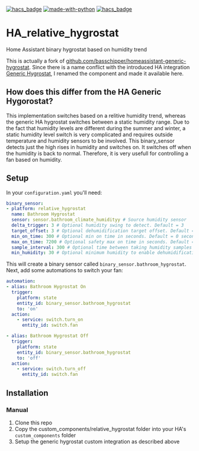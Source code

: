 [![hacs_badge](https://img.shields.io/badge/HACS-Default-orange.svg)](https://github.com/custom-components/hacs)  [![made-with-python](https://img.shields.io/badge/Made%20with-Python-1f425f.svg)](https://www.python.org/) [![hacs_badge](https://img.shields.io/badge/Buy-Me%20a%20Coffee-critical)](https://www.buymeacoffee.com/pdwonline)

# HA_relative_hygrostat
Home Assistant binary hygrostat based on humidity trend

This is actually a fork of [github.com/basschipper/homeassistant-generic-hygrostat](https://github.com/basschipper/homeassistant-generic-hygrostat). Since there is a name conflict with the introduced HA integration [Generic Hygrostat](https://www.home-assistant.io/integrations/generic_hygrostat/), I renamed the component and made it available here.

## How does this differ from the HA Generic Hygorostat?
This implementation switches based on a relitive humidity trend, whereas the generic HA hygrostat switches between a static humidity range. Due to the fact that humidity levels are different during the summer and winter, a static humidity level switch is very complicated and requires outside temperature and humidity sensors to be involved. This binary_sensor detects just the high rises in humidity and switches on. It switches off when the humidity is back to normal. Therefore, it is very usefull for controlling a fan based on humidity.

## Setup
In your `configuration.yaml` you'll need:

```yaml
binary_sensor:
- platform: relative_hygrostat
  name: Bathroom Hygrostat
  sensor: sensor.bathroom_climate_humidityy # Source humidity sensor
  delta_trigger: 3 # Optional humidity swing to detect. Default = 3
  target_offset: 3 # Optional dehumidification target offset. Default = 3
  min_on_time: 300 # Optional min on time in seconds. Default = 0 seconds
  max_on_time: 7200 # Optional safety max on time in seconds. Default = 7200 seconds
  sample_interval: 300 # Optional time between taking humidity samples in seconds, default 300 seconds
  min_humidity: 30 # Optional minimum humidity to enable dehumidification. Default = 0
```

This will create a binary sensor called `binary_sensor.bathroom_hygrostat`. Next, add some automations to switch your fan:

```yaml
automation:
- alias: Bathroom Hygrostat On
  trigger:
    platform: state
    entity_id: binary_sensor.bathroom_hygrostat
    to: 'on'
  action:
    - service: switch.turn_on
      entity_id: switch.fan

- alias: Bathroom Hygrostat Off
  trigger:
    platform: state
    entity_id: binary_sensor.bathroom_hygrostat
    to: 'off'
  action:
    - service: switch.turn_off
      entity_id: switch.fan
```

## Installation

### Manual

1. Clone this repo
1. Copy the custom_components/relative_hygrostat folder into your HA's `custom_components` folder
1. Setup the generic hygrostat custom integration as described above

